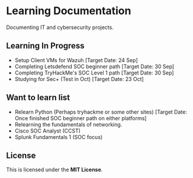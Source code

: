 # Learning Documentation
Documenting IT and cybersecurity projects.

## Learning In Progress
- Setup Client VMs for Wazuh [Target Date: 24 Sep]
- Completing Letsdefend SOC beginner path [Target Date: 30 Sep]
- Completing TryHackMe's SOC Level 1 path [Target Date: 30 Sep]
- Studying for Sec+ (Test in Oct) [Target Date: 23 Oct]

## Want to learn list
- Relearn Python (Perhaps tryhackme or some other sites) [Target Date: Once finished SOC beginner path on either platforms]
- Relearning the fundamentals of networking.
- Cisco SOC Analyst (CCST)
- Splunk Fundamentals 1 (SOC focus) 

## License
This is licensed under the **MIT License**.
